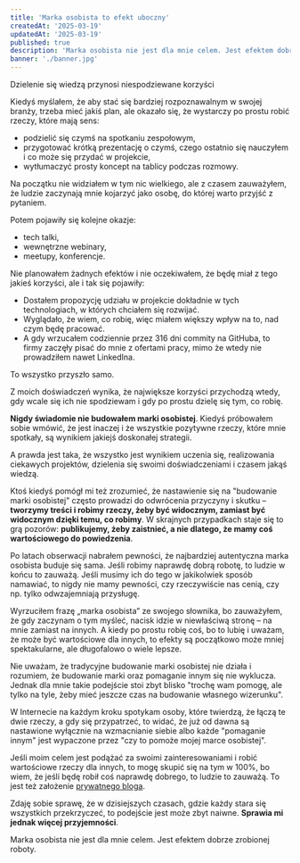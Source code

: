 ```yaml
---
title: 'Marka osobista to efekt uboczny'
createdAt: '2025-03-19'
updatedAt: '2025-03-19'
published: true
description: 'Marka osobista nie jest dla mnie celem. Jest efektem dobrze zrobionej roboty.'
banner: './banner.jpg'
---
```


Dzielenie się wiedzą przynosi niespodziewane korzyści

Kiedyś myślałem, że aby stać się bardziej rozpoznawalnym w swojej branży, trzeba mieć jakiś plan, ale okazało się, że wystarczy po prostu robić rzeczy, które mają sens:

- podzielić się czymś na spotkaniu zespołowym,
- przygotować krótką prezentację o czymś, czego ostatnio się nauczyłem i co może się przydać w projekcie,
- wytłumaczyć prosty koncept na tablicy podczas rozmowy.

Na początku nie widziałem w tym nic wielkiego, ale z czasem zauważyłem, że ludzie zaczynają mnie kojarzyć jako osobę, do której warto przyjść z pytaniem.

Potem pojawiły się kolejne okazje:

- tech talki,
- wewnętrzne webinary,
- meetupy, konferencje.

Nie planowałem żadnych efektów i nie oczekiwałem, że będę miał z tego jakieś korzyści, ale i tak się pojawiły:

- Dostałem propozycję udziału w projekcie dokładnie w tych technologiach, w których chciałem się rozwijać.
- Wyglądało, że wiem, co robię, więc miałem większy wpływ na to, nad czym będę pracować.
- A gdy wrzucałem codziennie przez 316 dni commity na GitHuba, to firmy zaczęły pisać do mnie z ofertami pracy, mimo że wtedy nie prowadziłem nawet LinkedIna.

To wszystko przyszło samo.

Z moich doświadczeń wynika, że największe korzyści przychodzą wtedy, gdy wcale się ich nie spodziewam i gdy po prostu dzielę się tym, co robię.

**Nigdy świadomie nie budowałem marki osobistej**. Kiedyś próbowałem sobie wmówić, że jest inaczej i że wszystkie pozytywne rzeczy, które mnie spotkały, są wynikiem jakiejś doskonałej strategii.

A prawda jest taka, że wszystko jest wynikiem uczenia się, realizowania ciekawych projektów, dzielenia się swoimi doświadczeniami i czasem jakąś wiedzą.

Ktoś kiedyś pomógł mi też zrozumieć, że nastawienie się na "budowanie marki osobistej" często prowadzi do odwrócenia przyczyny i skutku – **tworzymy treści i robimy rzeczy, żeby być widocznym, zamiast być widocznym dzięki temu, co robimy**. W skrajnych przypadkach staje się to grą pozorów: **publikujemy, żeby zaistnieć, a nie dlatego, że mamy coś wartościowego do powiedzenia**.

Po latach obserwacji nabrałem pewności, że najbardziej autentyczna marka osobista buduje się sama. Jeśli robimy naprawdę dobrą robotę, to ludzie w końcu to zauważą. Jeśli musimy ich do tego w jakikolwiek sposób namawiać, to nigdy nie mamy pewności, czy rzeczywiście nas cenią, czy np. tylko odwzajemniają przysługę.

Wyrzuciłem frazę „marka osobista” ze swojego słownika, bo zauważyłem, że gdy zaczynam o tym myśleć, nacisk idzie w niewłaściwą stronę – na mnie zamiast na innych. A kiedy po prostu robię coś, bo to lubię i uważam, że może być wartościowe dla innych, to efekty są początkowo może mniej spektakularne, ale długofalowo o wiele lepsze.

Nie uważam, że tradycyjne budowanie marki osobistej nie działa i rozumiem, że budowanie marki oraz pomaganie innym się nie wyklucza. Jednak dla mnie takie podejście stoi zbyt blisko "trochę wam pomogę, ale tylko na tyle, żeby mieć jeszcze czas na budowanie własnego wizerunku".

W Internecie na każdym kroku spotykam osoby, które twierdzą, że łączą te dwie rzeczy, a gdy się przypatrzeć, to widać, że już od dawna są nastawione wyłącznie na wzmacnianie siebie albo każde "pomaganie innym" jest wypaczone przez "czy to pomoże mojej marce osobistej".

Jeśli moim celem jest podążać za swoimi zainteresowaniami i robić wartościowe rzeczy dla innych, to mogę skupić się na tym w 100%, bo wiem, że jeśli będę robił coś naprawdę dobrego, to ludzie to zauważą. To jest też założenie [prywatnego bloga](/prywatny-blog).

Zdaję sobie sprawę, że w dzisiejszych czasach, gdzie każdy stara się wszystkich przekrzyczeć, to podejście jest może zbyt naiwne. **Sprawia mi jednak więcej przyjemności**.

Marka osobista nie jest dla mnie celem. Jest efektem dobrze zrobionej roboty.
